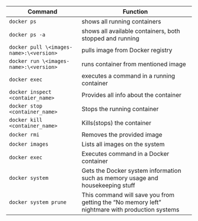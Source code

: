 | Command                                 | Function                                                                                       |
| --------------------------------------- | ---------------------------------------------------------------------------------------------- |
| `docker ps`                             | shows all running containers                                                                   |
| `docker ps -a`                          | shows all available containers, both stopped and running                                       |
| `docker pull \<images-name>:\<version>` | pulls image from Docker registry                                                               |
| `docker run \<images-name>:\<version>`  | runs container from mentioned image                                                            |
| `docker exec`                           | executes a command in a running container                                                      |
| `docker inspect <contaier_name>`        | Provides all info about the container                                                          |
| `docker stop <container_name>`          | Stops the running container                                                                    |
| `docker kill <container_name>`          | Kills(stops) the container                                                                     | and removes the container from the system |
| `docker rmi`                            | Removes the provided image                                                                     |
| `docker images`                         | Lists all images on the system                                                                 |
| `docker exec`                           | Executes command in a Docker container                                                         |
| `docker system`                         | Gets the Docker system information such as memory usage and housekeeping stuff                 |
| `docker system prune`                   | This command will save you from getting the “No memory left” nightmare with production systems |
